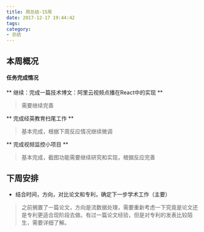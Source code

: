 ```yaml
---
title: 周总结-15周
date: 2017-12-17 19:44:42
tags:
category: 
- 总结
---
```


## 本周概况

#### 任务完成情况

** 继续：完成一篇技术博文：阿里云视频点播在React中的实现 **

> 需要继续完善

** 完成经英教育扫尾工作 **

> 基本完成，根据下周反应情况继续微调

** 完成视频监控小项目 **

> 基本完成，截图功能需要继续研究和实现，根据反应完善


## 下周安排

- 结合时间，方向，对比论文和专利，确定下一步学术工作（主要）

> 之前搁置了一篇论文，方向是流数据处理，需要重新考虑一下究竟是论文还是专利更适合现阶段去做。有过一篇论文经验，但是对专利的发表比较陌生，需要详细了解。

